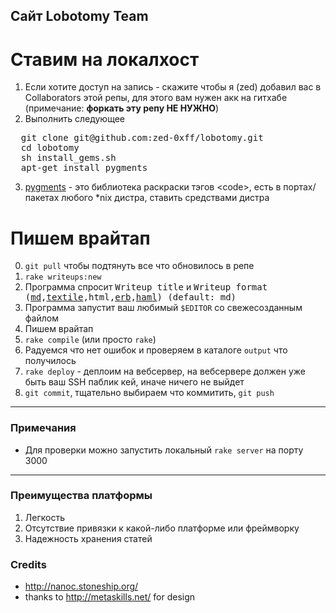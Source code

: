 Сайт Lobotomy Team
-------------

Ставим на локалхост
======================
1. Если хотите доступ на запись - скажите чтобы я (zed) добавил вас в Collaborators этой репы, для этого вам нужен акк на гитхабе (примечание: **форкать эту репу НЕ НУЖНО**)
2. Выполнить следующее
<pre>
  git clone git@github.com:zed-0xff/lobotomy.git
  cd lobotomy
  sh install_gems.sh
  apt-get install pygments
</pre>
3. [pygments](http://pygments.org/) - это библиотека раскраски тэгов &lt;code&gt;, есть в портах/пакетах любого *nix дистра, ставить средствами дистра


Пишем врайтап
=============
0. `git pull` чтобы подтянуть все что обновилось в репе
1. `rake writeups:new`
2. Программа спросит <tt>Writeup title</tt> и <tt>Writeup format ([md](http://daringfireball.net/projects/markdown/syntax),[textile](http://www.textism.com/tools/textile/),html,[erb](http://en.wikipedia.org/wiki/ERuby),[haml](http://haml.info/)) (default: md)</tt>
3. Программа запустит ваш любимый `$EDITOR` со свежесозданным файлом
4. Пишем врайтап
5. `rake compile` (или просто `rake`)
6. Радуемся что нет ошибок и проверяем в каталоге `output` что получилось
7. `rake deploy` - деплоим на вебсервер, на вебсервере должен уже быть ваш SSH паблик кей, иначе ничего не выйдет
8. `git commit`, тщательно выбираем что коммитить, `git push`

---

### Примечания

* Для проверки можно запустить локальный `rake server` на порту 3000

---

### Преимущества платформы

1. Легкость
2. Отсутствие привязки к какой-либо платформе или фреймворку
3. Надежность хранения статей

### Credits

* http://nanoc.stoneship.org/
* thanks to http://metaskills.net/ for design
